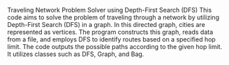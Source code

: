 Traveling Network Problem Solver using Depth-First Search (DFS)
This code aims to solve the problem of traveling through a network by utilizing Depth-First Search (DFS) in a graph. In this directed graph, cities are represented as vertices. 
The program constructs this graph, reads data from a file, and employs DFS to identify routes based on a specified hop limit. 
The code outputs the possible paths according to the given hop limit. It utilizes classes such as DFS, Graph, and Bag.
